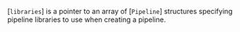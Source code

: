 [`libraries`] is a pointer to an array of [`Pipeline`] structures
specifying pipeline libraries to use when creating a pipeline.